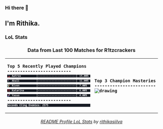 ### Hi there 👋

## I'm Rithika.

### LoL Stats
<!---LOL-STATS-START-HERE--->
<h3 align='center'> Data from Last 100 Matches for R1tzcrackers</h3><table align='center'><tr></tr>
<tr align='left'><th><pre>Top 5 Recently Played Champions
-------------------------
<img src='readme-lol-items/loading_Aatrox.gif' alt='drawing' width='400'/>
<img src='readme-lol-items/loading_Akali.gif' alt='drawing' width='400'/>
<img src='readme-lol-items/loading_Riven.gif' alt='drawing' width='400'/>
<img src='readme-lol-items/loading_Katarina.gif' alt='drawing' width='400'/>
<img src='readme-lol-items/loading_Yasuo.gif' alt='drawing' width='400'/>
-------------------------
<img align='center' src='readme-lol-items/extra_info.gif' alt='drawing' width='350'/></pre></th><th><pre>Top 3 Champion Masteries
------------------------
<img align='center' src='readme-lol-items/mastery.gif' alt='drawing' width='320'/> </pre></th></tr></table>
<h6 align='center'>

[README Profile LoL Stats](https://github.com/marketplace/actions/readme-profile-lol-stats) by [rithikasiilva](https://github.com/rithikasilva)
</h6>
<!---LOL-STATS-END-HERE--->


<!--
## My Stats
<p>
  <img height="150em" src="https://github-readme-stats.vercel.app/api?username=rithikasilva&show_icons=truetrue&theme=dracula&hide_border=true&hide=stars,prs&bg_color=00000000&count_private=true" />
 -->
  
<!--
  <img height="150em" src="https://github-readme-stats-eight-theta.vercel.app/api/top-langs/?username=rithikasilva&true&theme=dracula&hide_border=true&bg_color=00000000&layout=compact&hide=TeX" />
</p>
-->


<!--
**rithikasilva/rithikasilva** is a ✨ _special_ ✨ repository because its `README.md` (this file) appears on your GitHub profile.

Here are some ideas to get you started:

- 🔭 I’m currently working on ...
- 🌱 I’m currently learning ...
- 👯 I’m looking to collaborate on ...
- 🤔 I’m looking for help with ...
- 💬 Ask me about ...
- 📫 How to reach me: ...
- 😄 Pronouns: ...
- ⚡ Fun fact: ...
-->
